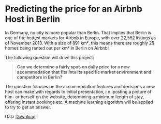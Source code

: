 # Predicting the price for an Airbnb Host in Berlin

In Germany, no city is more popular than Berlin. That implies that Berlin is one of the hottest markets for Airbnb in Europe,
with over 22,552 listings as of November 2018. With a size of 891 km², this means there are roughly 25 homes being rented out per km² in Berlin on Airbnb!

The following question will drive this project:

> **Can we determine a fairly spot-on daily price for a new accommodation that fits into its specific market environment and competitors in Berlin?** <br>

The question focuses on the accommodation features and decisions a new host can make with regards to initial presentation, i.e. posting a picture of him- or herself on the website, determining a minimum length of stay, offering instant bookings etc. A machine learning algorithm will be applied to try to get an answer. 

Data
[Download](http://insideairbnb.com/get-the-data.html)
